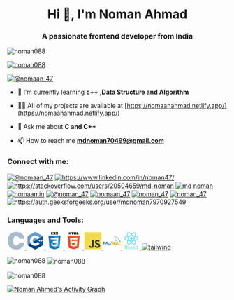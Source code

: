 <h1 align="center">Hi 👋, I'm Noman Ahmad</h1>
<h3 align="center">A passionate frontend developer from India</h3>

<p align="left"> <img src="https://komarev.com/ghpvc/?username=noman088&label=Profile%20views&color=0e75b6&style=flat" alt="noman088" /> </p>

<p align="left"> <a href="https://github.com/ryo-ma/github-profile-trophy"><img src="https://github-profile-trophy.vercel.app/?username=noman088" alt="noman088" /></a> </p>

<p align="left"> <a href="https://twitter.com/@nomaan_47" target="blank"><img src="https://img.shields.io/twitter/follow/@nomaan_47?logo=twitter&style=for-the-badge" alt="@nomaan_47" /></a> </p>

- 🌱 I’m currently learning **c++ ,Data Structure and Algorithm**

- 👨‍💻 All of my projects are available at [https://nomaanahmad.netlify.app/](https://nomaanahmad.netlify.app/)

- 💬 Ask me about **C and C++**

- 📫 How to reach me **mdnoman70499@gmail.com**

<h3 align="left">Connect with me:</h3>
<p align="left">
<a href="https://twitter.com/@nomaan_47" target="blank"><img align="center" src="https://raw.githubusercontent.com/rahuldkjain/github-profile-readme-generator/master/src/images/icons/Social/twitter.svg" alt="@nomaan_47" height="30" width="40" /></a>
<a href="https://linkedin.com/in/noman47/" target="blank"><img align="center" src="https://raw.githubusercontent.com/rahuldkjain/github-profile-readme-generator/master/src/images/icons/Social/linked-in-alt.svg" alt="https://www.linkedin.com/in/noman47/" height="30" width="40" /></a>
<a href="https://stackoverflow.com/users/20504659/md-noman" target="blank"><img align="center" src="https://raw.githubusercontent.com/rahuldkjain/github-profile-readme-generator/master/src/images/icons/Social/stack-overflow.svg" alt="https://stackoverflow.com/users/20504659/md-noman" height="30" width="40" /></a>
<a href="https://fb.com/md noman" target="blank"><img align="center" src="https://raw.githubusercontent.com/rahuldkjain/github-profile-readme-generator/master/src/images/icons/Social/facebook.svg" alt="md noman" height="30" width="40" /></a>
<a href="https://instagram.com/nomaan.in" target="blank"><img align="center" src="https://raw.githubusercontent.com/rahuldkjain/github-profile-readme-generator/master/src/images/icons/Social/instagram.svg" alt="nomaan.in" height="30" width="40" /></a>
<a href="https://www.youtube.com/c/@noman_47" target="blank"><img align="center" src="https://raw.githubusercontent.com/rahuldkjain/github-profile-readme-generator/master/src/images/icons/Social/youtube.svg" alt="@noman_47" height="30" width="40" /></a>
<a href="https://www.codechef.com/users/nomaan_47" target="blank"><img align="center" src="https://cdn.jsdelivr.net/npm/simple-icons@3.1.0/icons/codechef.svg" alt="nomaan_47" height="30" width="40" /></a>
<a href="https://codeforces.com/profile/noman_47" target="blank"><img align="center" src="https://raw.githubusercontent.com/rahuldkjain/github-profile-readme-generator/master/src/images/icons/Social/codeforces.svg" alt="noman_47" height="30" width="40" /></a>
<a href="https://www.leetcode.com/noman_47" target="blank"><img align="center" src="https://raw.githubusercontent.com/rahuldkjain/github-profile-readme-generator/master/src/images/icons/Social/leet-code.svg" alt="noman_47" height="30" width="40" /></a>
<a href="https://auth.geeksforgeeks.org/user/https://auth.geeksforgeeks.org/user/mdnoman7970927549" target="blank"><img align="center" src="https://raw.githubusercontent.com/rahuldkjain/github-profile-readme-generator/master/src/images/icons/Social/geeks-for-geeks.svg" alt="https://auth.geeksforgeeks.org/user/mdnoman7970927549" height="30" width="40" /></a>
</p>

<h3 align="left">Languages and Tools:</h3>
<p align="left"> <a href="https://www.cprogramming.com/" target="_blank" rel="noreferrer"> <img src="https://raw.githubusercontent.com/devicons/devicon/master/icons/c/c-original.svg" alt="c" width="40" height="40"/> </a> <a href="https://www.w3schools.com/cpp/" target="_blank" rel="noreferrer"> <img src="https://raw.githubusercontent.com/devicons/devicon/master/icons/cplusplus/cplusplus-original.svg" alt="cplusplus" width="40" height="40"/> </a> <a href="https://www.w3schools.com/css/" target="_blank" rel="noreferrer"> <img src="https://raw.githubusercontent.com/devicons/devicon/master/icons/css3/css3-original-wordmark.svg" alt="css3" width="40" height="40"/> </a> <a href="https://www.w3.org/html/" target="_blank" rel="noreferrer"> <img src="https://raw.githubusercontent.com/devicons/devicon/master/icons/html5/html5-original-wordmark.svg" alt="html5" width="40" height="40"/> </a> <a href="https://developer.mozilla.org/en-US/docs/Web/JavaScript" target="_blank" rel="noreferrer"> <img src="https://raw.githubusercontent.com/devicons/devicon/master/icons/javascript/javascript-original.svg" alt="javascript" width="40" height="40"/> </a> <a href="https://www.mysql.com/" target="_blank" rel="noreferrer"> <img src="https://raw.githubusercontent.com/devicons/devicon/master/icons/mysql/mysql-original-wordmark.svg" alt="mysql" width="40" height="40"/> </a> <a href="https://reactjs.org/" target="_blank" rel="noreferrer"> <img src="https://raw.githubusercontent.com/devicons/devicon/master/icons/react/react-original-wordmark.svg" alt="react" width="40" height="40"/> </a> <a href="https://tailwindcss.com/" target="_blank" rel="noreferrer"> <img src="https://www.vectorlogo.zone/logos/tailwindcss/tailwindcss-icon.svg" alt="tailwind" width="40" height="40"/> </a> </p>

<p><img align="left" src="https://github-readme-stats.vercel.app/api/top-langs?username=noman088&show_icons=true&locale=en&layout=compact" alt="noman088" /></p>

<p>&nbsp;<img align="center" src="https://github-readme-stats.vercel.app/api?username=noman088&show_icons=true&locale=en" alt="noman088" /></p>

<p><img align="center" src="https://github-readme-streak-stats.herokuapp.com/?user=noman088&" alt="noman088" /></p>
  <a href="https://github.com/ashutosh00710/github-readme-activity-graph"><img alt="Noman Ahmed's Activity Graph" src="https://github-readme-activity-graph.vercel.app/graph/?username=noman088&bg_color=1F222E&color=F8D866&line=F85D7F&point=FFFFFF&hide_border=true" /></a>


